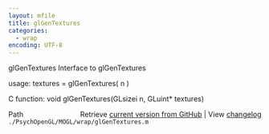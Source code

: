 ```yaml
---
layout: mfile
title: glGenTextures
categories:
  - wrap
encoding: UTF-8
---
```


glGenTextures  Interface to glGenTextures

usage:  textures = glGenTextures\( n \)

C function:  void glGenTextures\(GLsizei n, GLuint\* textures\)


<div class="code_header" style="text-align:right;">
  <span style="float:left;">Path&nbsp;&nbsp;</span> <span class="counter">Retrieve <a href=
  "https://raw.github.com/Psychtoolbox-3/Psychtoolbox-3/beta/./PsychOpenGL/MOGL/wrap/glGenTextures.m">current version from GitHub</a> | View <a href=
  "https://github.com/Psychtoolbox-3/Psychtoolbox-3/commits/beta/./PsychOpenGL/MOGL/wrap/glGenTextures.m">changelog</a></span>
</div>
<div class="code">
  <code>./PsychOpenGL/MOGL/wrap/glGenTextures.m</code>
</div>
